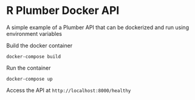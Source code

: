 # R Plumber Docker API

A simple example of a Plumber API that can be dockerized and run using environment variables

Build the docker container
```
docker-compose build
```

Run the container
```
docker-compose up
```

Access the API at `http://localhost:8000/healthy`
